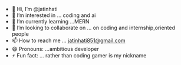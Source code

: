 - 👋 Hi, I’m @jatinhati
- 👀 I’m interested in ... coding and ai
- 🌱 I’m currently learning ...MERN
- 💞️ I’m looking to collaborate on ... on coding and internship,oriented people
- 📫 How to reach me ... jatinhati851@gmail.com
- 😄 Pronouns: ...ambitious developer
- ⚡ Fun fact: ... rather than coding gamer is my nickname

<!---
jatinhati/jatinhati is a ✨ special ✨ repository because its `README.md` (this file) appears on your GitHub profile.
You can click the Preview link to take a look at your changes.
--->
